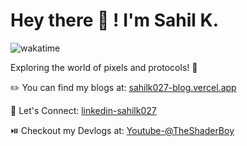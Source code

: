 #  Hey there 👋 ! I'm Sahil K.
![wakatime](https://wakatime.com/badge/user/bd368bb8-3ce0-4454-af90-46861e91e98c.svg)

Exploring the world of pixels and protocols! 🚀

✏️ You can find my blogs at: [sahilk027-blog.vercel.app](https://www.sahilk027-blog.vercel.app/)

🔗 Let's Connect: [linkedin-sahilk027](https://www.linkedin.com/in/sahilk027/)

⏯️ Checkout my Devlogs at: [Youtube-@TheShaderBoy](https://www.youtube.com/@TheShaderBoy)
